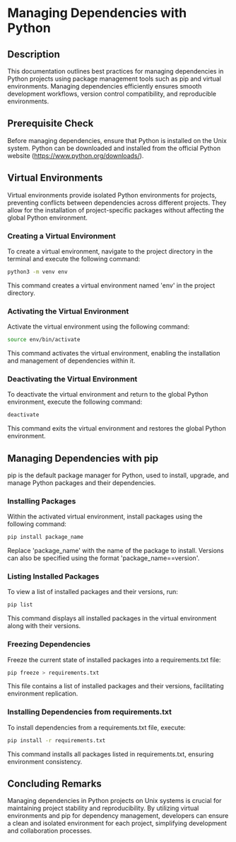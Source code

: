 # Managing Dependencies with Python

## Description

This documentation outlines best practices for managing dependencies in Python projects using package management tools such as pip and virtual environments. Managing dependencies efficiently ensures smooth development workflows, version control compatibility, and reproducible environments.

## Prerequisite Check

Before managing dependencies, ensure that Python is installed on the Unix system. Python can be downloaded and installed from the official Python website (https://www.python.org/downloads/).

## Virtual Environments

Virtual environments provide isolated Python environments for projects, preventing conflicts between dependencies across different projects. They allow for the installation of project-specific packages without affecting the global Python environment.

### Creating a Virtual Environment

To create a virtual environment, navigate to the project directory in the terminal and execute the following command:

```bash
python3 -m venv env
```

This command creates a virtual environment named 'env' in the project directory.

### Activating the Virtual Environment

Activate the virtual environment using the following command:

```bash
source env/bin/activate
```

This command activates the virtual environment, enabling the installation and management of dependencies within it.

### Deactivating the Virtual Environment

To deactivate the virtual environment and return to the global Python environment, execute the following command:

```bash
deactivate
```

This command exits the virtual environment and restores the global Python environment.

## Managing Dependencies with pip

pip is the default package manager for Python, used to install, upgrade, and manage Python packages and their dependencies.

### Installing Packages

Within the activated virtual environment, install packages using the following command:

```bash
pip install package_name
```

Replace 'package_name' with the name of the package to install. Versions can also be specified using the format 'package_name==version'.

### Listing Installed Packages

To view a list of installed packages and their versions, run:

```bash
pip list
```

This command displays all installed packages in the virtual environment along with their versions.

### Freezing Dependencies

Freeze the current state of installed packages into a requirements.txt file:

```bash
pip freeze > requirements.txt
```

This file contains a list of installed packages and their versions, facilitating environment replication.

### Installing Dependencies from requirements.txt

To install dependencies from a requirements.txt file, execute:

```bash
pip install -r requirements.txt
```

This command installs all packages listed in requirements.txt, ensuring environment consistency.

## Concluding Remarks

Managing dependencies in Python projects on Unix systems is crucial for maintaining project stability and reproducibility. By utilizing virtual environments and pip for dependency management, developers can ensure a clean and isolated environment for each project, simplifying development and collaboration processes.